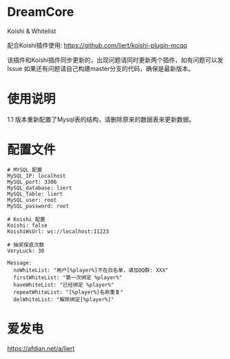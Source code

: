 # DreamCore
Koishi & Whitelist

配合Koishi插件使用: https://github.com/liert/koishi-plugin-mcqq

该插件和Koishi插件同步更新的，出现问题请同时更新两个插件，如有问题可以发Issue
如果还有问题请自己构建master分支的代码，确保是最新版本。

# 使用说明
1.1 版本重新配置了Mysql表的结构，请删除原来的数据表来更新数据。

# 配置文件
```
# MYSQL 配置
MySQL_IP: localhost
MySQL_port: 3306
MySQL_database: liert
MySQL_Table: liert
MySQL_user: root
MySQL_password: root

# Koishi 配置
Koishi: false
KoishiWsUrl: ws://localhost:11223

# 抽奖保底次数
VeryLuck: 30

Message:
  noWhiteList: "用户[%player%]不在白名单，请加QQ群: XXX"
  firstWhiteList: "第一次绑定 %player%"
  haveWhiteList: "已经绑定 %player%"
  repeatWhiteList: "[%player%]名称重复"
  delWhiteList: "解除绑定[%player%]"
```
# 爱发电
https://afdian.net/a/liert
